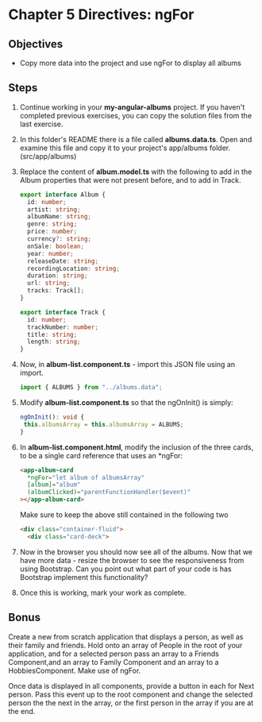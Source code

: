 # Chapter 5 Directives: ngFor

## Objectives

- Copy more data into the project and use ngFor to display all albums

## Steps

1. Continue working in your **my-angular-albums** project. If you haven't completed previous exercises, you can copy the solution files from the last exercise.

1. In this folder's README there is a file called **albums.data.ts**. Open and examine this file and copy it to your project's app/albums folder. (src/app/albums)

1. Replace the content of **album.model.ts** with the following to add in the Album properties that were not present before, and to add in Track.

    ```typescript
    export interface Album {
      id: number;
      artist: string;
      albumName: string;
      genre: string;
      price: number;
      currency?: string;
      onSale: boolean;
      year: number;
      releaseDate: string;
      recordingLocation: string;
      duration: string;
      url: string;
      tracks: Track[];
    }

    export interface Track {
      id: number;
      trackNumber: number;
      title: string;
      length: string;
    }
    ```

1. Now, in **album-list.component.ts** - import this JSON file using an import.

   ```typescript
   import { ALBUMS } from "../albums.data";
   ```

1. Modify **album-list.component.ts** so that the ngOnInit() is simply:

   ```typescript
   ngOnInit(): void {
    this.albumsArray = this.albumsArray = ALBUMS;
   }
   ```

1. In **album-list.component.html**, modify the inclusion of the three cards, to be a single card reference that uses an \*ngFor:

   ```html
   <app-album-card
     *ngFor="let album of albumsArray"
     [album]="album"
     (albumClicked)="parentFunctionHandler($event)"
   ></app-album-card>
   ```

    Make sure to keep the above still contained in the following two <divs>

    ```html
    <div class="container-fluid">
      <div class="card-deck">
    ```

1. Now in the browser you should now see all of the albums. Now that we have more data - resize the browser to see the responsiveness from using Bootstrap. Can you point out what part of your code is has Bootstrap implement this functionality?

1. Once this is working, mark your work as complete.

## Bonus

Create a new from scratch application that displays a person, as well as their family and friends. Hold onto an array of People in the root of your application, and for a selected person pass an array to a Friends Component,and an array to Family Component and an array to a HobbiesComponent. Make use of ngFor.

Once data is displayed in all components, provide a button in each for Next person. Pass this event up to the root component and change the selected person the the next in the array, or the first person in the array if you are at the end.

